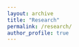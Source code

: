 ```yaml
---
layout: archive
title: "Research"
permalink: /research/
author_profile: true
---
```


<script src="https://cdn.jsdelivr.net/npm/marked/marked.min.js"></script>

<div id="content"></div>

<script>
document.addEventListener("DOMContentLoaded", function() {
        showContent('../docs/research.md'); // Load default content
        });
function showContent(file) {
    fetch(file)
        .then(response => response.text())
        .then(text => {
                document.getElementById('content').innerHTML = marked.parse(text);
                })
    .catch(error => console.error('Error fetching the markdown file:', error));
}
</script>
